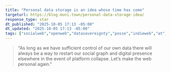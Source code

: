 ```yaml
---
title: "Personal data storage is an idea whose time has come"
targeturl: https://blog.muni.town/personal-data-storage-idea/
response_type: star
dt_published: "2025-10-05 17:13 -05:00"
dt_updated: "2025-10-05 17:13 -05:00"
tags: ["socialweb","openweb","datasovereignty","posse","indieweb","at","atproto","fediverse","activitypub","pds","solid","community","protocol"]
---
```


> "As long as we have sufficient control of our own data there will always be a way to restart our social graph and digital presence elsewhere in the event of platform collapse. Let’s make the web personal again."
